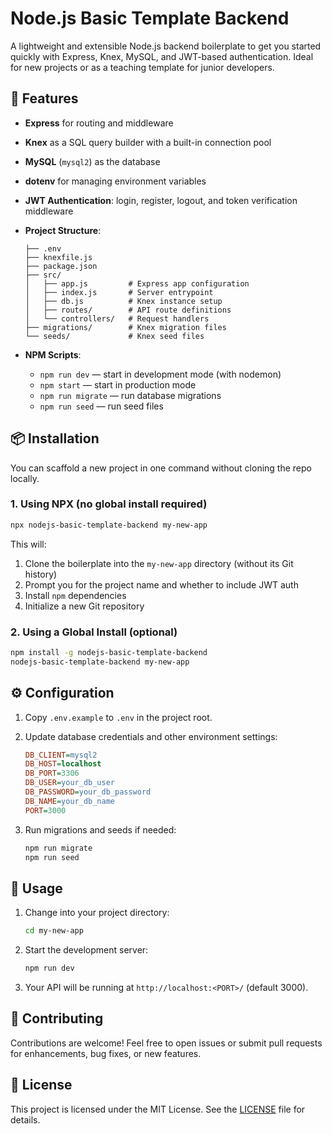# Node.js Basic Template Backend

A lightweight and extensible Node.js backend boilerplate to get you started quickly with Express, Knex, MySQL, and JWT-based authentication. Ideal for new projects or as a teaching template for junior developers.

## 🚀 Features

* **Express** for routing and middleware

* **Knex** as a SQL query builder with a built-in connection pool

* **MySQL** (`mysql2`) as the database

* **dotenv** for managing environment variables

* **JWT Authentication**: login, register, logout, and token verification middleware

* **Project Structure**:

  ```
  ├── .env
  ├── knexfile.js
  ├── package.json
  ├── src/
  │   ├── app.js         # Express app configuration
  │   ├── index.js       # Server entrypoint
  │   ├── db.js          # Knex instance setup
  │   ├── routes/        # API route definitions
  │   └── controllers/   # Request handlers
  ├── migrations/        # Knex migration files
  └── seeds/             # Knex seed files
  ```

* **NPM Scripts**:

  * `npm run dev` — start in development mode (with nodemon)
  * `npm start` — start in production mode
  * `npm run migrate` — run database migrations
  * `npm run seed` — run seed files

## 📦 Installation

You can scaffold a new project in one command without cloning the repo locally.

### 1. Using NPX (no global install required)

```bash
npx nodejs-basic-template-backend my-new-app
```

This will:

1. Clone the boilerplate into the `my-new-app` directory (without its Git history)
2. Prompt you for the project name and whether to include JWT auth
3. Install `npm` dependencies
4. Initialize a new Git repository

### 2. Using a Global Install (optional)

```bash
npm install -g nodejs-basic-template-backend
nodejs-basic-template-backend my-new-app
```

## ⚙️ Configuration

1. Copy `.env.example` to `.env` in the project root.
2. Update database credentials and other environment settings:

   ```ini
   DB_CLIENT=mysql2
   DB_HOST=localhost
   DB_PORT=3306
   DB_USER=your_db_user
   DB_PASSWORD=your_db_password
   DB_NAME=your_db_name
   PORT=3000
   ```
3. Run migrations and seeds if needed:

   ```bash
   npm run migrate
   npm run seed
   ```

## 📖 Usage

1. Change into your project directory:

   ```bash
   cd my-new-app
   ```
2. Start the development server:

   ```bash
   npm run dev
   ```
3. Your API will be running at `http://localhost:<PORT>/` (default 3000).

## 🤝 Contributing

Contributions are welcome! Feel free to open issues or submit pull requests for enhancements, bug fixes, or new features.

## 📝 License

This project is licensed under the MIT License. See the [LICENSE](LICENSE) file for details.
